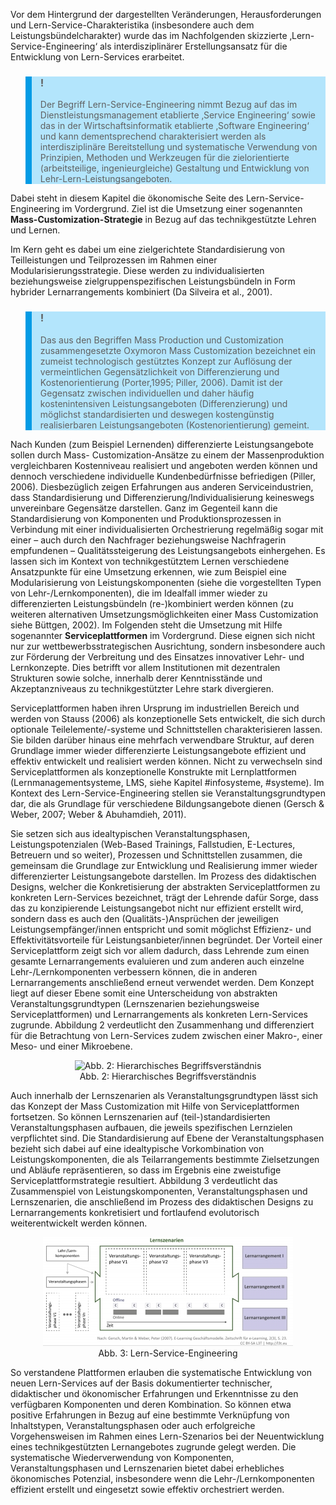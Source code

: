 Vor dem Hintergrund der dargestellten Veränderungen, Herausforderungen und Lern-Service-Charakteristika (insbesondere auch dem Leistungsbündelcharakter) wurde das im Nachfolgenden skizzierte ‚Lern-Service-Engineering‘ als interdisziplinärer Erstellungsansatz für die Entwicklung von Lern-Services erarbeitet.

<blockquote style="background: #B3E5FC; border-left: 10px solid #039BE5">

### !

Der Begriff Lern-Service-Engineering nimmt Bezug auf das im Dienstleistungsmanagement etablierte ‚Service Engineering‘ sowie das in der Wirtschaftsinformatik etablierte ‚Software Engineering‘ und kann dementsprechend charakterisiert werden als interdisziplinäre Bereitstellung und systematische Verwendung von Prinzipien, Methoden und Werkzeugen für die zielorientierte (arbeitsteilige, ingenieurgleiche) Gestaltung und Entwicklung von Lehr-Lern-Leistungsangeboten.

</blockquote>

Dabei steht in diesem Kapitel die ökonomische Seite des Lern-Service-Engineering im Vordergrund. Ziel ist die Umsetzung einer sogenannten **Mass-Customization-Strategie** in Bezug auf das technikgestützte Lehren und Lernen.

Im Kern geht es dabei um eine zielgerichtete Standardisierung von Teilleistungen und Teilprozessen im Rahmen einer Modularisierungsstrategie. Diese werden zu individualisierten beziehungsweise zielgruppenspezifischen Leistungsbündeln in Form hybrider Lernarrangements kombiniert (Da Silveira et al., 2001).

<blockquote style="background: #B3E5FC; border-left: 10px solid #039BE5">

### !

Das aus den Begriffen Mass Production und Customization zusammengesetzte Oxymoron Mass Customization bezeichnet ein zumeist technologisch gestütztes Konzept zur Auflösung der vermeintlichen Gegensätzlichkeit von Differenzierung und Kostenorientierung (Porter,1995; Piller, 2006). Damit ist der Gegensatz zwischen individuellen und daher häufig kostenintensiven Leistungsangeboten (Differenzierung) und möglichst standardisierten und deswegen kostengünstig realisierbaren Leistungsangeboten (Kostenorientierung) gemeint.

</blockquote>

Nach Kunden (zum Beispiel Lernenden) differenzierte Leistungsangebote sollen durch Mass- Customization-Ansätze zu einem der Massenproduktion vergleichbaren Kostenniveau realisiert und angeboten werden können und dennoch verschiedene individuelle Kundenbedürfnisse befriedigen (Piller, 2006). Diesbezüglich zeigen Erfahrungen aus anderen Serviceindustrien, dass Standardisierung und Differenzierung/Individualisierung keineswegs unvereinbare Gegensätze darstellen. Ganz im Gegenteil kann die Standardisierung von Komponenten und Produktionsprozessen in Verbindung mit einer individualisierten Orchestrierung regelmäßig sogar mit einer – auch durch den Nachfrager beziehungsweise Nachfragerin empfundenen – Qualitätssteigerung des Leistungsangebots einhergehen. Es lassen sich im Kontext von technikgestütztem Lernen verschiedene Ansatzpunkte für eine Umsetzung erkennen, wie zum Beispiel eine Modularisierung von Leistungskomponenten (siehe die vorgestellten Typen von Lehr-/Lernkomponenten), die im Idealfall immer wieder zu differenzierten Leistungsbündeln (re-)kombiniert werden können (zu weiteren alternativen Umsetzungsmöglichkeiten einer Mass Customization siehe Büttgen, 2002). Im Folgenden steht die Umsetzung mit Hilfe sogenannter **Serviceplattformen** im Vordergrund. Diese eignen sich nicht nur zur wettbewerbsstrategischen Ausrichtung, sondern insbesondere auch zur Förderung der Verbreitung und des Einsatzes innovativer Lehr- und Lernkonzepte. Dies betrifft vor allem Institutionen mit dezentralen Strukturen sowie solche, innerhalb derer Kenntnisstände und Akzeptanzniveaus zu technikgestützter Lehre stark divergieren.

Serviceplattformen haben ihren Ursprung im industriellen Bereich und werden von Stauss (2006) als konzeptionelle Sets entwickelt, die sich durch optionale Teilelemente/-systeme und Schnittstellen charakterisieren lassen. Sie bilden darüber hinaus eine mehrfach verwendbare Struktur, auf deren Grundlage immer wieder differenzierte Leistungsangebote effizient und effektiv entwickelt und realisiert werden können. Nicht zu verwechseln sind Serviceplattformen als konzeptionelle Konstrukte mit Lernplattformen (Lernmanagementsysteme, LMS, siehe Kapitel #infosysteme, #systeme). Im Kontext des Lern-Service-Engineering stellen sie Veranstaltungsgrundtypen dar, die als Grundlage für verschiedene Bildungsangebote dienen (Gersch &amp; Weber, 2007; Weber &amp; Abuhamdieh, 2011).

Sie setzen sich aus idealtypischen Veranstaltungsphasen, Leistungspotenzialen (Web-Based Trainings, Fallstudien, E-Lectures, Betreuern und so weiter), Prozessen und Schnittstellen zusammen, die gemeinsam die Grundlage zur Entwicklung und Realisierung immer wieder differenzierter Leistungsangebote darstellen. Im Prozess des didaktischen Designs, welcher die Konkretisierung der abstrakten Serviceplattformen zu konkreten Lern-Services bezeichnet, trägt der Lehrende dafür Sorge, dass das zu konzipierende Leistungsangebot nicht nur effizient erstellt wird, sondern dass es auch den (Qualitäts-)Ansprüchen der jeweiligen Leistungsempfänger/innen entspricht und somit möglichst Effizienz- und Effektivitätsvorteile für Leistungsanbieter/innen begründet. Der Vorteil einer Serviceplattform zeigt sich vor allem dadurch, dass Lehrende zum einen gesamte Lernarrangements evaluieren und zum anderen auch einzelne Lehr-/Lernkomponenten verbessern können, die in anderen Lernarrangements anschließend erneut verwendet werden. Dem Konzept liegt auf dieser Ebene somit eine Unterscheidung von abstrakten Veranstaltungsgrundtypen (Lernszenarien beziehungsweise Serviceplattformen) und Lernarrangements als konkreten Lern-Services zugrunde. Abbildung 2 verdeutlicht den Zusammenhang und differenziert für die Betrachtung von Lern-Services zudem zwischen einer Makro-, einer Meso- und einer Mikroebene.

<center><figure>
  <img src="img/2_Hierarchisches_Begriffsverständnis.png" alt="Abb. 2: Hierarchisches Begriffsverständnis">
  <figcaption>Abb. 2: Hierarchisches Begriffsverständnis</figcaption>
</figure></center>


Auch innerhalb der Lernszenarien als Veranstaltungsgrundtypen lässt sich das Konzept der Mass Customization mit Hilfe von Serviceplattformen fortsetzen. So können Lernszenarien auf (teil-)standardisierten Veranstaltungsphasen aufbauen, die jeweils spezifischen Lernzielen verpflichtet sind. Die Standardisierung auf Ebene der Veranstaltungsphasen bezieht sich dabei auf eine idealtypische Vorkombination von Leistungskomponenten, die als Teilarrangements bestimmte Zielsetzungen und Abläufe repräsentieren, so dass im Ergebnis eine zweistufige Serviceplattformstrategie resultiert. Abbildung 3 verdeutlicht das Zusammenspiel von Leistungskomponenten, Veranstaltungsphasen und Lernszenarien, die anschließend im Prozess des didaktischen Designs zu Lernarrangements konkretisiert und fortlaufend evolutorisch weiterentwickelt werden können.

<center><figure>
  <img src="img/3_LernServiceEngineering.png" alt="Abb. 3: Lern-Service-Engineering">
  <figcaption>Abb. 3: Lern-Service-Engineering</figcaption>
</figure></center>


So verstandene Plattformen erlauben die systematische Entwicklung von neuen Lern-Services auf der Basis dokumentierter technischer, didaktischer und ökonomischer Erfahrungen und Erkenntnisse zu den verfügbaren Komponenten und deren Kombination. So können etwa positive Erfahrungen in Bezug auf eine bestimmte Verknüpfung von Inhaltstypen, Veranstaltungsphasen oder auch erfolgreiche Vorgehensweisen im Rahmen eines Lern-Szenarios bei der Neuentwicklung eines technikgestützten Lernangebotes zugrunde gelegt werden. Die systematische Wiederverwendung von Komponenten, Veranstaltungsphasen und Lernszenarien bietet dabei erhebliches ökonomisches Potenzial, insbesondere wenn die Lehr-/Lernkomponenten effizient erstellt und eingesetzt sowie effektiv orchestriert werden.
